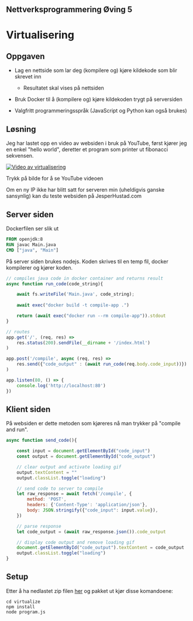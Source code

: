 ## Nettverksprogrammering Øving 5
# Virtualisering
 


## Oppgaven
- Lag en nettside som lar deg
(kompilere og) kjøre kildekode
som blir skrevet inn

    - Resultatet skal vises på
nettsiden

- Bruk Docker til å (kompilere og)
kjøre kildekoden trygt på
serversiden

- Valgfritt programmeringsspråk
(JavaScript og Python kan også
brukes)

## Løsning

Jeg har lastet opp en video av websiden i bruk på YouTube, først kjører jeg en enkel "hello world", deretter et program som printer ut fibonacci sekvensen.

<!-- DIRECT YOUTUBE THUMBNAIL FALLBACK
[![Video av virtualisering](https://img.youtube.com/vi/fmvWEYnWIlY/0.jpg)](https://youtu.be/fmvWEYnWIlY) -->

[![Video av virtualisering](https://i.imgur.com/v77Xa44.png)](https://youtu.be/fmvWEYnWIlY)


Trykk på bilde for å se YouTube videoen

 Om en ny IP ikke har blitt satt for serveren min (uheldigvis ganske sansynlig) kan du teste websiden på JesperHustad.com

## Server siden

Dockerfilen ser slik ut

```dockerfile
FROM openjdk:8
RUN javac Main.java
CMD ["java", "Main"]
```

På server siden brukes nodejs. Koden skrives til en temp fil, docker kompilerer og kjører koden. 

```javascript
// compiles java code in docker container and returns result
async function run_code(code_string){

    await fs.writeFile('Main.java', code_string);
    
    await exec("docker build -t compile-app .")

    return (await exec("docker run --rm compile-app")).stdout
} 

// routes
app.get('/', (req, res) => 
    res.status(200).sendFile(__dirname + '/index.html') 
)

app.post('/compile', async (req, res) => 
    res.send({"code_output" : (await run_code(req.body.code_input))}) 
)

app.listen(80, () => {
    console.log('http://localhost:80')
})
```

## Klient siden
På websiden er dette metoden som kjøreres nå man trykker på "compile and run".

```javascript
async function send_code(){

    const input = document.getElementById("code_input")
    const output = document.getElementById("code_output")

    // clear output and activate loading gif
    output.textContent = ""
    output.classList.toggle("loading")

    // send code to server to compile
    let raw_response = await fetch('/compile', {
        method: 'POST', 
        headers: {'Content-Type': 'application/json'},
        body: JSON.stringify({"code_input": input.value}),
    })

    // parse response
    let code_output = (await raw_response.json()).code_output

    // display code output and remove loading gif
    document.getElementById("code_output").textContent = code_output
    output.classList.toggle("loading")
}
```

## Setup

Etter å ha nedlastet zip filen [her](https://minhaskamal.github.io/DownGit/#/home?url=https://github.com/Jesper-Hustad/assignments/tree/master/nt_2104/virtualize) og pakket ut kjør disse komandoene:
```
cd virtualize
npm install
node program.js
```
